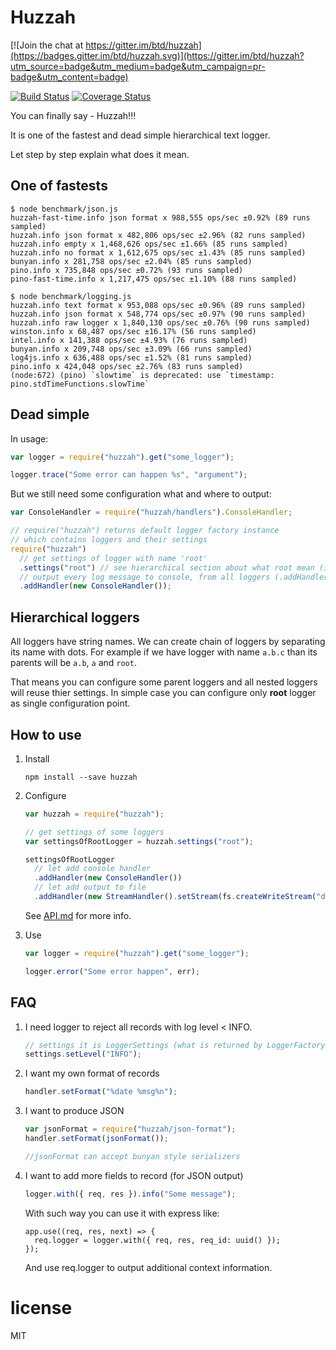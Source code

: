 # Huzzah

[![Join the chat at https://gitter.im/btd/huzzah](https://badges.gitter.im/btd/huzzah.svg)](https://gitter.im/btd/huzzah?utm_source=badge&utm_medium=badge&utm_campaign=pr-badge&utm_content=badge)

[![Build Status](https://travis-ci.org/btd/huzzah.svg?branch=master)](https://travis-ci.org/btd/huzzah)
[![Coverage Status](https://coveralls.io/repos/github/btd/huzzah/badge.svg?branch=master)](https://coveralls.io/github/btd/huzzah?branch=master)

You can finally say - Huzzah!!!

It is one of the fastest and dead simple hierarchical text logger.

Let step by step explain what does it mean.

## One of fastests

```
$ node benchmark/json.js
huzzah-fast-time.info json format x 988,555 ops/sec ±0.92% (89 runs sampled)
huzzah.info json format x 482,806 ops/sec ±2.96% (82 runs sampled)
huzzah.info empty x 1,468,626 ops/sec ±1.66% (85 runs sampled)
huzzah.info no format x 1,612,675 ops/sec ±1.43% (85 runs sampled)
bunyan.info x 281,758 ops/sec ±2.04% (85 runs sampled)
pino.info x 735,848 ops/sec ±0.72% (93 runs sampled)
pino-fast-time.info x 1,217,475 ops/sec ±1.10% (88 runs sampled)

$ node benchmark/logging.js
huzzah.info text format x 953,088 ops/sec ±0.96% (89 runs sampled)
huzzah.info json format x 548,774 ops/sec ±0.97% (90 runs sampled)
huzzah.info raw logger x 1,840,130 ops/sec ±0.76% (90 runs sampled)
winston.info x 68,487 ops/sec ±16.17% (56 runs sampled)
intel.info x 141,388 ops/sec ±4.93% (76 runs sampled)
bunyan.info x 209,748 ops/sec ±3.09% (66 runs sampled)
log4js.info x 636,488 ops/sec ±1.52% (81 runs sampled)
pino.info x 424,048 ops/sec ±2.76% (83 runs sampled)
(node:672) (pino) `slowtime` is deprecated: use `timestamp: pino.stdTimeFunctions.slowTime`
```

## Dead simple

In usage:

```js
var logger = require("huzzah").get("some_logger");

logger.trace("Some error can happen %s", "argument");
```

But we still need some configuration what and where to output:

```js
var ConsoleHandler = require("huzzah/handlers").ConsoleHandler;

// require("huzzah") returns default logger factory instance
// which contains loggers and their settings
require("huzzah")
  // get settings of logger with name 'root'
  .settings("root") // see hierarchical section about what root mean (it is parent of all loggers)
  // output every log message to console, from all loggers (.addHandler call can be chained)
  .addHandler(new ConsoleHandler());
```

## Hierarchical loggers

All loggers have string names. We can create chain of loggers by separating its name with dots. For example if we have
logger with name `a.b.c` than its parents will be `a.b`, `a` and `root`.

That means you can configure some parent loggers and all nested loggers will reuse thier settings. In simple case you
can configure only **root** logger as single configuration point.

## How to use

1. Install

   ```
   npm install --save huzzah
   ```

2. Configure

   ```js
   var huzzah = require("huzzah");

   // get settings of some loggers
   var settingsOfRootLogger = huzzah.settings("root");

   settingsOfRootLogger
     // let add console handler
     .addHandler(new ConsoleHandler())
     // let add output to file
     .addHandler(new StreamHandler().setStream(fs.createWriteStream("debug.log")));
   ```

   See [API.md](https://github.com/btd/huzzah/edit/master/API.md) for more info.

3. Use

   ```js
   var logger = require("huzzah").get("some_logger");

   logger.error("Some error happen", err);
   ```

## FAQ

1. I need logger to reject all records with log level < INFO.

   ```js
   // settings it is LoggerSettings (what is returned by LoggerFactory#settings)
   settings.setLevel("INFO");
   ```

2. I want my own format of records

   ```js
   handler.setFormat("%date %msg%n");
   ```

3. I want to produce JSON

   ```js
   var jsonFormat = require("huzzah/json-format");
   handler.setFormat(jsonFormat());

   //jsonFormat can accept bunyan style serializers
   ```

4. I want to add more fields to record (for JSON output)

   ```js
   logger.with({ req, res }).info("Some message");
   ```

   With such way you can use it with express like:

   ```
   app.use((req, res, next) => {
     req.logger = logger.with({ req, res, req_id: uuid() });
   });
   ```

   And use req.logger to output additional context information.

# license

MIT
